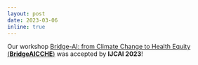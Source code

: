 ```yaml
---
layout: post
date: 2023-03-06
inline: true
---
```


Our workshop [Bridge-AI: from Climate Change to Health Equity (**BridgeAICCHE**)](https://sites.google.com/view/bridgeai/home) was accepted by **IJCAI 2023**!
